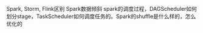 Spark, Storm, Flink区别
Spark数据倾斜
spark的调度过程，DAGScheduler如何划分stage，TaskScheduler如何调度任务的。Spark的shuffle是什么样的，怎么优化的
